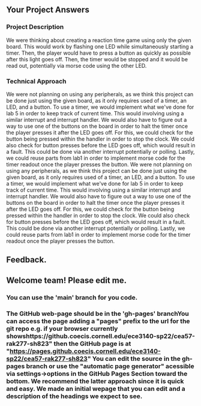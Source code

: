 ## Your Project Answers

### Project Description

We were thinking about creating a reaction time game using only the given board. This would work by flashing one LED while simultaneously starting a timer. Then, the player would have to press a button as quickly as possible after this light goes off. Then, the timer would be stopped and it would be read out, potentially via morse code using the other LED. 
### Technical Approach

We were not planning on using any peripherals, as we think this project can be done just using the given board, as it only requires used of a timer, an LED, and a button. To use a timer, we would implement what we've done for lab 5 in order to keep track of current time. This would involving using a similar interrupt and interrupt handler. We would also have to figure out a way to use one of the buttons on the board in order to halt the timer once the player presses it after the LED goes off. For this, we could check for the button being pressed within the handler in order to stop the clock. We could also check for button presses before the LED goes off, which would result in a fault. This could be done via another interrupt potentially or polling. Lastly, we could reuse parts from lab1 in order to implement morse code for the timer readout once the player presses the button.
We were not planning on using any peripherals, as we think this project can be done just using the given board, as it only requires used of a timer, an LED, and a button. To use a timer, we would implement what we've done for lab 5 in order to keep track of current time. This would involving using a similar interrupt and interrupt handler. We would also have to figure out a way to use one of the buttons on the board in order to halt the timer once the player presses it after the LED goes off. For this, we could check for the button being pressed within the handler in order to stop the clock. We could also check for button presses before the LED goes off, which would result in a fault. This could be done via another interrupt potentially or polling. Lastly, we could reuse parts from lab1 in order to implement morse code for the timer readout once the player presses the button.

## Feedback.

## Welcome team! Please edit me.
### You can use the 'main' branch for you code.
### The GitHub web-page should be in the 'gh-pages' branchYou can access the page adding a "pages" prefix to the url for the git repo e.g. if your browser currently showshttps://github.coecis.cornell.edu/ece3140-sp22/cea57-rak277-sh823" then the GitHub page is at "https://pages.github.coecis.cornell.edu/ece3140-sp22/cea57-rak277-sh823" You can edit the source in the gh-pages branch or use the "automatic page generator" acessible via settings->options in the GitHub Pages Section toward the bottom. We recommend the latter approach since it is quick and easy. We made an initial wepage that you can edit and a description of the headings we expect to see.